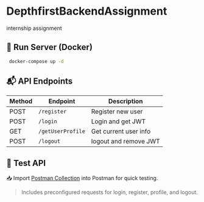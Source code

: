 # DepthfirstBackendAssignment
internship assignment

## 🚀 Run Server (Docker)
```bash
 docker-compose up -d
```

## 📬 API Endpoints
| Method | Endpoint | Description |
| --- | --- | --- |
| POST | `/register` | Register new user |
| POST | `/login` | Login and get JWT |
| GET | `/getUserProfile` | Get current user info | 
| POST | `/logout` | logout and remove JWT |

## 🧪 Test API

📥 Import [Postman Collection](postman_collection.json) into Postman for quick testing.

> Includes preconfigured requests for login, register, profile, and logout.
